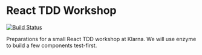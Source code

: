 # React TDD Workshop

[![Build Status](https://travis-ci.org/cskeppstedt/react-tdd-workshop.svg?branch=master)](https://travis-ci.org/cskeppstedt/react-tdd-workshop)

Preparations for a small React TDD workshop at Klarna. We will use enzyme to build a few components test-first.

